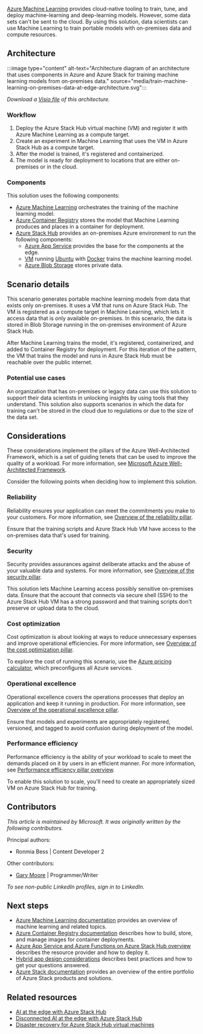 [Azure Machine Learning](/azure/machine-learning/) provides cloud-native tooling to train, tune, and deploy machine-learning and deep-learning models. However, some data sets can't be sent to the cloud. By using this solution, data scientists can use Machine Learning to train portable models with on-premises data and compute resources.

## Architecture

:::image type="content" alt-text="Architecture diagram of an architecture that uses components in Azure and Azure Stack for training machine learning models from on-premises data." source="media/train-machine-learning-on-premises-data-at-edge-architecture.svg":::

*Download a [Visio file](https://arch-center.azureedge.net/train-machine-learning-models-on-premises-data-at-edge.vsdx) of this architecture.*

### Workflow

1. Deploy the Azure Stack Hub virtual machine (VM) and register it with Azure Machine Learning as a compute target.
2. Create an experiment in Machine Learning that uses the VM in Azure Stack Hub as a compute target.
3. After the model is trained, it's registered and containerized.
4. The model is ready for deployment to locations that are either on-premises or in the cloud.

### Components

This solution uses the following components:

- [Azure Machine Learning](https://azure.microsoft.com/products/machine-learning) orchestrates the training of the machine learning model.
- [Azure Container Registry](https://azure.microsoft.com/products/container-registry) stores the model that Machine Learning produces and places in a container for deployment.
- [Azure Stack Hub](https://azure.microsoft.com/products/azure-stack/hub) provides an on-premises Azure environment to run the following components:
  - [Azure App Service](/azure-stack/operator/azure-stack-app-service-overview) provides the base for the components at the edge.
  - [VM](/azure/virtual-machines/) running [Ubuntu](https://azure.microsoft.com/ubuntu) with [Docker](https://azure.microsoft.com/products/kubernetes-service/docker) trains the machine learning model.
  - [Azure Blob Storage](https://azure.microsoft.com/products/storage/blobs) stores private data.

## Scenario details

This scenario generates portable machine learning models from data that exists only on-premises. It uses a VM that runs on Azure Stack Hub. The VM is registered as a compute target in Machine Learning, which lets it access data that is only available on-premises. In this scenario, the data is stored in Blob Storage running in the on-premises environment of Azure Stack Hub.

After Machine Learning trains the model, it's registered, containerized, and added to Container Registry for deployment. For this iteration of the pattern, the VM that trains the model and runs in Azure Stack Hub must be reachable over the public internet.

### Potential use cases

An organization that has on-premises or legacy data can use this solution to support their data scientists in unlocking insights by using tools that they understand. This solution also supports scenarios in which the data for training can't be stored in the cloud due to regulations or due to the size of the data set.

## Considerations

These considerations implement the pillars of the Azure Well-Architected Framework, which is a set of guiding tenets that can be used to improve the quality of a workload. For more information, see [Microsoft Azure Well-Architected Framework](/azure/architecture/framework).

Consider the following points when deciding how to implement this solution.

### Reliability

Reliability ensures your application can meet the commitments you make to your customers. For more information, see [Overview of the reliability pillar](/azure/architecture/framework/resiliency/overview).

Ensure that the training scripts and Azure Stack Hub VM have access to the on-premises data that's used for training.

### Security

Security provides assurances against deliberate attacks and the abuse of your valuable data and systems. For more information, see [Overview of the security pillar](/azure/architecture/framework/security/overview).

This solution lets Machine Learning access possibly sensitive on-premises data. Ensure that the account that connects via secure shell (SSH) to the Azure Stack Hub VM has a strong password and that training scripts don't preserve or upload data to the cloud.

### Cost optimization

Cost optimization is about looking at ways to reduce unnecessary expenses and improve operational efficiencies. For more information, see [Overview of the cost optimization pillar](/azure/architecture/framework/cost/overview).

To explore the cost of running this scenario, use the [Azure pricing calculator](https://azure.microsoft.com/pricing/calculator), which preconfigures all Azure services.

### Operational excellence

Operational excellence covers the operations processes that deploy an application and keep it running in production. For more information, see [Overview of the operational excellence pillar](/azure/architecture/framework/devops/overview).

Ensure that models and experiments are appropriately registered, versioned, and tagged to avoid confusion during deployment of the model.

### Performance efficiency

Performance efficiency is the ability of your workload to scale to meet the demands placed on it by users in an efficient manner. For more information, see [Performance efficiency pillar overview](/azure/architecture/framework/scalability/overview).

To enable this solution to scale, you'll need to create an appropriately sized VM on Azure Stack Hub for training.

## Contributors

*This article is maintained by Microsoft. It was originally written by the following contributors.*

Principal authors:

- Ronmia Bess | Content Developer 2

Other contributors:

- [Gary Moore](https://www.linkedin.com/in/gwmoore) | Programmer/Writer

*To see non-public LinkedIn profiles, sign in to LinkedIn.*

## Next steps

- [Azure Machine Learning documentation](/azure/machine-learning) provides an overview of machine learning and related topics.
- [Azure Container Registry documentation](/azure/container-registry/) describes how to build, store, and manage images for container deployments.
- [Azure App Service and Azure Functions on Azure Stack Hub overview](/azure-stack/operator/azure-stack-app-service-overview) describes the resource provider and how to deploy it.
- [Hybrid app design considerations](/hybrid/app-solutions/overview-app-design-considerations) describes best practices and how to get your questions answered.
- [Azure Stack documentation](/azure-stack) provides an overview of the entire portfolio of Azure Stack products and solutions.

## Related resources

- [AI at the edge with Azure Stack Hub](../../solution-ideas/articles/ai-at-the-edge.yml)
- [Disconnected AI at the edge with Azure Stack Hub](../../solution-ideas/articles/ai-at-the-edge-disconnected.yml)
- [Disaster recovery for Azure Stack Hub virtual machines](../../hybrid/azure-stack-vm-disaster-recovery.yml)

